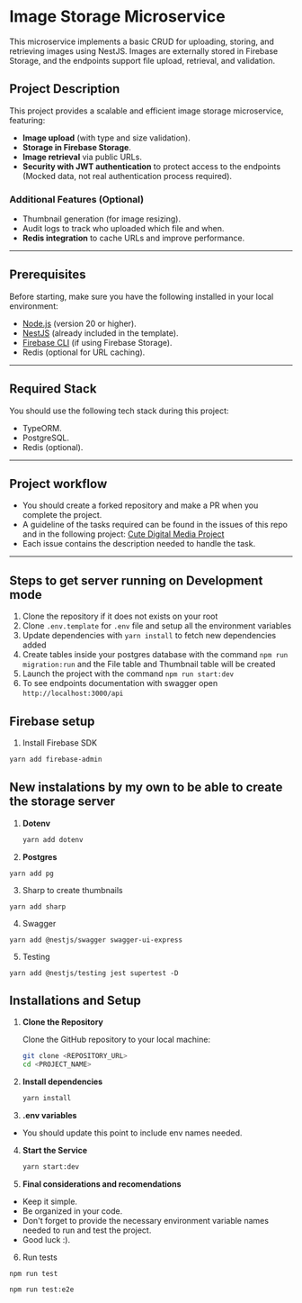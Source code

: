 # Image Storage Microservice

This microservice implements a basic CRUD for uploading, storing, and retrieving images using NestJS. Images are externally stored in Firebase Storage, and the endpoints support file upload, retrieval, and validation.

## Project Description

This project provides a scalable and efficient image storage microservice, featuring:

- **Image upload** (with type and size validation).
- **Storage in Firebase Storage**.
- **Image retrieval** via public URLs.
- **Security with JWT authentication** to protect access to the endpoints (Mocked data, not real authentication process required).

### Additional Features (Optional)

- Thumbnail generation (for image resizing).
- Audit logs to track who uploaded which file and when.
- **Redis integration** to cache URLs and improve performance.

---

## Prerequisites

Before starting, make sure you have the following installed in your local environment:

- [Node.js](https://nodejs.org/) (version 20 or higher).
- [NestJS](https://nestjs.com/) (already included in the template).
- [Firebase CLI](https://firebase.google.com/docs/cli) (if using Firebase Storage).
- Redis (optional for URL caching).

---

## Required Stack

You should use the following tech stack during this project:

- TypeORM.
- PostgreSQL.
- Redis (optional).

---

## Project workflow

- You should create a forked repository and make a PR when you complete the project.
- A guideline of the tasks required can be found in the issues of this repo and in the following project:
  [Cute Digital Media Project](https://github.com/orgs/Cute-Digital-Media/projects/4/views/1)
- Each issue contains the description needed to handle the task.

---

## Steps to get server running on Development mode

1. Clone the repository if it does not exists on your root
2. Clone `.env.template` for `.env` file and setup all the environment variables
3. Update dependencies with `yarn install` to fetch new dependencies added
4. Create tables inside your postgres database with the command `npm run migration:run` and the File table and Thumbnail table will be created
5. Launch the project with the command `npm run start:dev`
6. To see endpoints documentation with swagger open `http://localhost:3000/api`

## Firebase setup

1. Install Firebase SDK

```bash
yarn add firebase-admin
```

## New instalations by my own to be able to create the storage server

1. **Dotenv**
   ```bash
   yarn add dotenv
   ```
2. **Postgres**

```
yarn add pg
```

3. Sharp to create thumbnails

```
yarn add sharp
```

4. Swagger

```
yarn add @nestjs/swagger swagger-ui-express
```

5. Testing

```
yarn add @nestjs/testing jest supertest -D
```

## Installations and Setup

1. **Clone the Repository**

   Clone the GitHub repository to your local machine:

   ```bash
   git clone <REPOSITORY_URL>
   cd <PROJECT_NAME>

   ```

2. **Install dependencies**

   ```bash
   yarn install

   ```

3. **.env variables**

- You should update this point to include env names needed.

4. **Start the Service**

   ```bash
   yarn start:dev

   ```

5. **Final considerations and recomendations**

- Keep it simple.
- Be organized in your code.
- Don't forget to provide the necessary environment variable names needed to run and test the project.
- Good luck :).

6. Run tests

```
npm run test
```

```
npm run test:e2e
```
